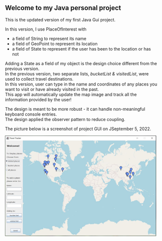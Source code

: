 ## Welcome to my Java personal project

This is the updated version of my first Java Gui project.   

In this version, I use PlaceOfInterest with
- a field of String to represent its name
- a field of GeoPoint to represent its location
- a field of State to represent if the user has been to the location or has not

Adding a State as a field of my object is the design choice different from the previous version.   
In the previous version, two separate lists, *bucketList & visitedList*, were used to collect travel destinations.  
In this version, user can type in the name and coordinates of any places you want to visit or have already visited in the past.   
This app will automatically update the map image and track all the information provided by the user!

The design is meant to be more robust - it can handle non-meaningful keyboard console entries.   
The design applied the observer pattern to reduce coupling. 

The picture below is a screenshot of project GUI on JSeptember 5, 2022.    
  
  
<img src="TravelApp_2022-09-05.jpg" alt="drawing" width="500"/>
